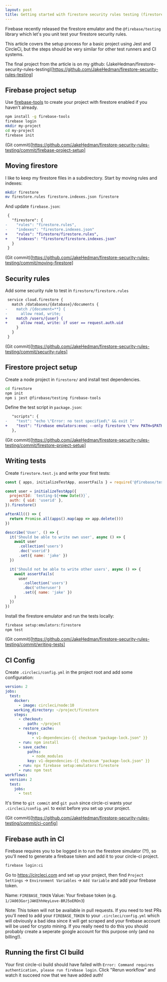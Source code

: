 ```yaml
---
layout: post
title: Getting started with firestore security rules testing (firestore emulator + Jest + CircleCi)
---
```


Firebase recently released the firestore emulator and the `@firebase/testing`
library which let's you unit test your firestore security rules. 

This article covers the setup process for a basic project using Jest and
CircleCi, but the steps should be very similar for other test runners and CI
systems.

The final project from the article is on my github: (JakeHedman/firestore-security-rules-testing)[https://github.com/JakeHedman/firestore-security-rules-testing]

## Firebase project setup

Use
[firebase-tools](https://firebase.google.com/docs/cli#initialize_a_firebase_project)
to create your project with firestore enabled if you haven't already.

```sh
npm install -g firebase-tools
firebase login
mkdir my-project
cd my-project
firebase init
```

(Git commit)[https://github.com/JakeHedman/firestore-security-rules-testing/commit/firebase-project-setup]

## Moving firestore 

I like to keep my firestore files in a subdirectory. Start by moving rules and indexes:

```sh
mkdir firestore
mv firestore.rules firestore.indexes.json firestore
```

And update `firebase.json`:

```diff
 {
   "firestore": {
-    "rules": "firestore.rules",
-    "indexes": "firestore.indexes.json"
+    "rules": "firestore/firestore.rules",
+    "indexes": "firestore/firestore.indexes.json"
   }
 }
```

(Git commit)[https://github.com/JakeHedman/firestore-security-rules-testing/commit/moving-firestore]

## Security rules

Add some security rule to test in `firestore/firestore.rules`

```diff
 service cloud.firestore {
   match /databases/{database}/documents {
-    match /{document=**} {
-      allow read, write;
+    match /users/{user} {
+      allow read, write: if user == request.auth.uid
     }
   }
 }
```

(Git commit)[https://github.com/JakeHedman/firestore-security-rules-testing/commit/security-rules]

## Firestore project setup

Create a node project in `firestore/` and install test dependencies.

```sh
cd firestore
npm init
npm i jest @firebase/testing firebase-tools
```

Define the test script in `package.json`:

```diff
   "scripts": {
-    "test": "echo \"Error: no test specified\" && exit 1"
+    "test": "firebase emulators:exec --only firestore \"env PATH=$PATH jest --colors\""
   },
```

(Git commit)[https://github.com/JakeHedman/firestore-security-rules-testing/commit/firestore-project-setup]

## Writing tests

Create `firestore.test.js` and write your first tests:

```js
const { apps, initializeTestApp, assertFails } = require('@firebase/testing')

const user = initializeTestApp({
  projectId: `testing-${+new Date()}`,
  auth: { uid: 'userid' },
}).firestore()

afterAll(() => {
  return Promise.all(apps().map(app => app.delete()))
})

describe('User', () => {
  it('Should be able to write own user', async () => {
    await user
      .collection('users')
      .doc('userid')
      .set({ name: 'jake' })
  })

  it('Should not be able to write other users', async () => {
    await assertFails(
      user
        .collection('users')
        .doc('otheruser')
        .set({ name: 'jake' })
    )
  })
})
```

Install the firestore emulator and run the tests locally:

```sh
firebase setup:emulators:firestore
npm test
```

(Git commit)[https://github.com/JakeHedman/firestore-security-rules-testing/commit/writing-tests]

## CI Config

Create `.circleci/config.yml` in the project root and add some configuration:
```yaml
version: 2
jobs:
  test:
    docker:
      - image: circleci/node:10
    working_directory: ~/project/firestore
    steps:
      - checkout:
          path: ~/project
      - restore_cache:
          keys:
            - v1-dependencies-{{ checksum "package-lock.json" }}
      - run: npm install
      - save_cache:
          paths:
            - node_modules
          key: v1-dependencies-{{ checksum "package-lock.json" }}
      - run: npx firebase setup:emulators:firestore
      - run: npm test
workflows:
  version: 2
  test:
    jobs:
      - test
```

It's time to `git commit` and `git push` since circle-ci wants your
`.circleci/config.yml` to exist before you set up your project.

(Git commit)[https://github.com/JakeHedman/firestore-security-rules-testing/commit/ci-config]

## Firebase auth in CI

Firebase requires you to be logged in to run the firestore simulator (?!), so
you'll need to generate a firebase token and add it to your circle-ci project.

```sh
firebase login:ci
```

Go to https://circleci.com and set up your project, then find `Project
Settings` -> `Environment Variables` -> `Add Variable` and add your firebase
token.

Name: `FIREBASE_TOKEN`
Value: Your firebase token (e.g. `1/JA003GorjJAKEhhHeyLove-BRJ5oEROn3`)

Note: This token will not be available in pull requests. If you need to test
PRs you'll need to add your `FIREBASE_TOKEN` to your `.circleci/config.yml`
which will obviously a bad idea since it will get scraped and your firebase
account will be used for crypto mining. If you really need to do this you
should probably create a seperate google account for this purpose only (and no
billing!).

## Running the first CI build

Your first circle-ci build should have failed with `Error: Command requires
authentication, please run firebase login`. Click "Rerun workflow" and watch it
succeed now that we have added auth!
